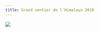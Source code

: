 ```yaml
---
title: Grand sentier de l'Himalaya 2019
---
```

![](https://res.cloudinary.com/wildernessprime/image/upload/w_800,dpr_auto/v1549565641/IMG_6463.jpg)